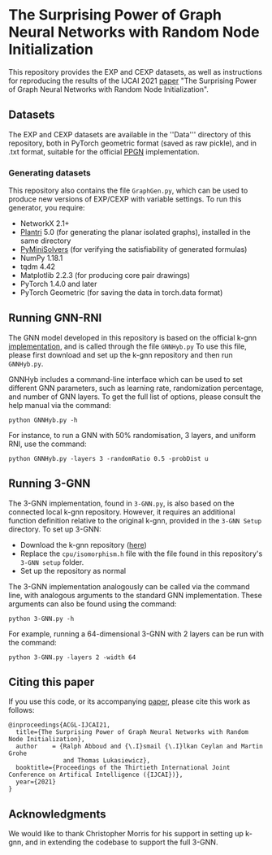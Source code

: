 # The Surprising Power of Graph Neural Networks with Random Node Initialization

This repository provides the EXP and CEXP datasets, as well as instructions for reproducing the results of the IJCAI 2021
[paper](https://arxiv.org/pdf/2010.01179.pdf) "The Surprising Power of Graph Neural Networks with Random Node Initialization".

## Datasets
The EXP and CEXP datasets are available in the ''Data''' directory of this repository, both in PyTorch
geometric format (saved as raw pickle), and in .txt format, suitable for the official [PPGN](https://github.com/hadarser/ProvablyPowerfulGraphNetworks) implementation.

### Generating datasets
This repository also contains the file ```GraphGen.py```, which can be used to produce new versions of EXP/CEXP with variable settings.
To run this generator, you require:
- NetworkX 2.1+
- [Plantri](http://users.cecs.anu.edu.au/~bdm/plantri/) 5.0 (for generating the planar isolated graphs), installed in the same directory
- [PyMiniSolvers](https://pyminisolvers.readthedocs.io/) (for verifying the satisfiability of generated formulas)
- NumPy 1.18.1
- tqdm 4.42
- Matplotlib 2.2.3 (for producing core pair drawings)
- PyTorch 1.4.0 and later 
- PyTorch Geometric (for saving the data in torch.data format)

## Running GNN-RNI
The GNN model developed in this repository is based on the official k-gnn [implementation](https://github.com/chrsmrrs/k-gnn/), and is called through the file ```GNNHyb.py```
To use this file, please first download and set up the k-gnn repository and then run ```GNNHyb.py```.

GNNHyb includes a command-line interface which can be used to set different GNN parameters, such as learning rate,
randomization percentage, and number of GNN layers. To get the full list of options, please consult the help manual via the command:

```python GNNHyb.py -h```

For instance, to run a GNN with 50% randomisation, 3 layers, and uniform RNI, use the command:

```python GNNHyb.py -layers 3 -randomRatio 0.5 -probDist u```

## Running 3-GNN
The 3-GNN implementation, found in ```3-GNN.py```, is also based on the connected local k-gnn repository.
However, it requires an additional function definition relative to the original k-gnn, provided in the ```3-GNN Setup``` directory. To set up 3-GNN:
- Download the k-gnn repository ([here](https://github.com/chrsmrrs/k-gnn/))
- Replace the ```cpu/isomorphism.h``` file with the file found in this repository's ```3-GNN setup``` folder.
- Set up the repository as normal

The 3-GNN implementation analogously can be called via the command line, with analogous arguments to the standard GNN implementation. These arguments can also be found using the command: 

```python 3-GNN.py -h```

For example, running a 64-dimensional 3-GNN with 2 layers can be run with the command: 

```python 3-GNN.py -layers 2 -width 64```

## Citing this paper
If you use this code, or its accompanying [paper](https://arxiv.org/pdf/2010.01179), please cite this work as follows:

```
@inproceedings{ACGL-IJCAI21,
  title={The Surprising Power of Graph Neural Networks with Random Node Initialization},
  author    = {Ralph Abboud and {\.I}smail {\.I}lkan Ceylan and Martin Grohe 
               and Thomas Lukasiewicz},
  booktitle={Proceedings of the Thirtieth International Joint Conference on Artifical Intelligence ({IJCAI})},
  year={2021}
}
```

## Acknowledgments
We would like to thank Christopher Morris for his support in setting up k-gnn, and in extending the codebase to support the full 3-GNN.

